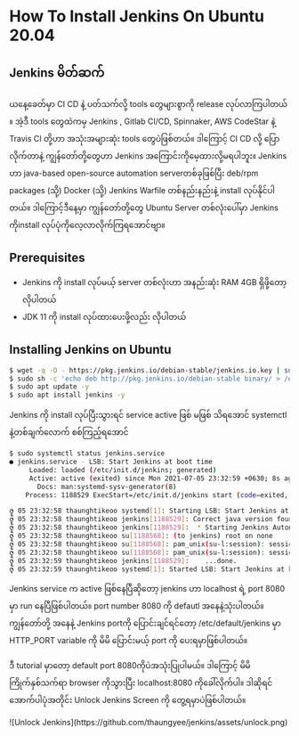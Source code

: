 <h1>How To Install Jenkins On Ubuntu 20.04</h1>

<h2> Jenkins မိတ်ဆက် </h2>
<p> ယနေ့ခေတ်မှာ CI CD နဲ့ ပတ်သက်လို့ tools တွေများစွာကို release လုပ်လာကြပါတယ် ။ အဲ့ဒီ tools တွေထဲကမှ Jenkins , Gitlab CI/CD, Spinnaker, AWS CodeStar နဲ့ Travis CI တို့ဟာ အသုံးအများဆုံး tools တွေပဲဖြစ်တယ်။ ဒါကြောင့် CI CD လို့ ပြောလိုက်တာနဲ့ ကျွန်တော်တို့တွေဟာ Jenkins အကြောင်းကိုမေ့ထားလို့မရပါဘူး။ Jenkins ဟာ java-based open-source automation serverတစ်ခုဖြစ်ပြီး deb/rpm packages (သို့) Docker (သို့) Jenkins Warfile တစ်နည်းနည်းနဲ့ install လုပ်နိုင်ပါတယ်။ ဒါကြောင့်ဒီနေ့မှာ ကျွန်တော်တို့တွေ Ubuntu Server တစ်လုံးပေါ်မှာ Jenkins ကိုinstall လုပ်ပုံကိုလေ့လာလိုက်ကြရအောင်ဗျာ။
</p>

<h2> Prerequisites </h2>
<ul>
  <li> Jenkins ကို install လုပ်မယ့် server တစ်လုံးဟာ အနည်းဆုံး RAM 4GB ရှိဖို့တော့လိုပါတယ်</li>
  <li> JDK 11 ကို install လုပ်ထားပေးဖို့လည်း လိုပါတယ်</li>
</ul>

<h2> Installing Jenkins on Ubuntu </h2>

```bash
$ wget -q -O - https://pkg.jenkins.io/debian-stable/jenkins.io.key | sudo apt-key add -
$ sudo sh -c 'echo deb http://pkg.jenkins.io/debian-stable binary/ > /etc/apt/sources.list.d/jenkins.list'
$ sudo apt update -y
$ sudo apt install jenkins -y
```
<p> Jenkins ကို install လုပ်ပြီးသွားရင် service active ဖြစ် မဖြစ် သိရအောင် systemctl နဲ့တစ်ချက်လောက် စစ်ကြည့်ရအောင်</p>

```bash
$ sudo systemctl status jenkins.service
● jenkins.service - LSB: Start Jenkins at boot time
     Loaded: loaded (/etc/init.d/jenkins; generated)
     Active: active (exited) since Mon 2021-07-05 23:32:59 +0630; 8s ago
       Docs: man:systemd-sysv-generator(8)
    Process: 1188529 ExecStart=/etc/init.d/jenkins start (code=exited, status=0/SUCCESS)

ဇူ 05 23:32:58 thaunghtikeoo systemd[1]: Starting LSB: Start Jenkins at boot time...
ဇူ 05 23:32:58 thaunghtikeoo jenkins[1188529]: Correct java version found
ဇူ 05 23:32:58 thaunghtikeoo jenkins[1188529]:  * Starting Jenkins Automation Server jenkins
ဇူ 05 23:32:58 thaunghtikeoo su[1188568]: (to jenkins) root on none
ဇူ 05 23:32:58 thaunghtikeoo su[1188568]: pam_unix(su-l:session): session opened for user jenkins by (uid=0)
ဇူ 05 23:32:58 thaunghtikeoo su[1188568]: pam_unix(su-l:session): session closed for user jenkins
ဇူ 05 23:32:59 thaunghtikeoo jenkins[1188529]:    ...done.
ဇူ 05 23:32:59 thaunghtikeoo systemd[1]: Started LSB: Start Jenkins at boot time.
```
<p> Jenkins service က active ဖြစ်နေပြီဆိုတော့ jenkins ဟာ localhost ရဲ့ port 8080 မှာ run နေပြီဖြစ်ပါတယ်။ port number 8080 ကို defautl အနေနဲ့သုံးပါတယ်။ ကျွန်တော်တို့ အနေနဲ့ Jenkins portကို ပြောင်းချင်ရင်တော့ /etc/default/jenkins မှာ HTTP_PORT variable ကို မိမိ ပြောင်းမယ့် port ကို ပေးရမှာဖြစ်ပါတယ်။ </p>

<p> ဒီ tutorial မှာတော့ default port 8080ကိုပဲအသုံးပြုပါမယ်။ ဒါကြောင့် မိမိကြိုက်နှစ်သက်ရာ browser ကိုသွားပြီး localhost:8080 ကိုခေါ်လိုက်ပါ။ ဒါဆိုရင် အောက်ပါပုံအတိုင်း Unlock Jenkins Screen ကို တွေ့ရမှာပဲဖြစ်ပါတယ်။</p>
![Unlock Jenkins](https://github.com/thaungyee/jenkins/assets/unlock.png)




  
 


